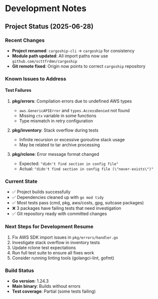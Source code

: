 # Development Notes

## Project Status (2025-06-28)

### Recent Changes
- **Project renamed**: `cargoship-cli` → `cargoship` for consistency
- **Module path updated**: All import paths now use `github.com/scttfrdmn/cargoship`
- **Git remote fixed**: Origin now points to correct `cargoship` repository

### Known Issues to Address

#### Test Failures
1. **pkg/errors**: Compilation errors due to undefined AWS types
   - `aws.GenericAPIError` and `types.AccessDenied` not found
   - Missing `ctx` variable in some functions
   - Type mismatch in retry configuration

2. **pkg/inventory**: Stack overflow during tests
   - Infinite recursion or excessive goroutine stack usage
   - May be related to tar archive processing

3. **pkg/rclone**: Error message format changed
   - Expected: `"didn't find section in config file"`
   - Actual: `"didn't find section in config file (\"never-exists\")"`

### Current State
- ✅ Project builds successfully
- ✅ Dependencies cleaned up with `go mod tidy`
- ✅ Most tests pass (cmd, pkg, aws/costs, gpg, suitcase packages)
- ❌ 3 packages have failing tests that need investigation
- ✅ Git repository ready with committed changes

### Next Steps for Development Resume
1. Fix AWS SDK import issues in `pkg/errors/handler.go`
2. Investigate stack overflow in inventory tests
3. Update rclone test expectations
4. Run full test suite to ensure all fixes work
5. Consider running linting tools (golangci-lint, gofmt)

### Build Status
- **Go version**: 1.24.3
- **Main binary**: Builds without errors
- **Test coverage**: Partial (some tests failing)